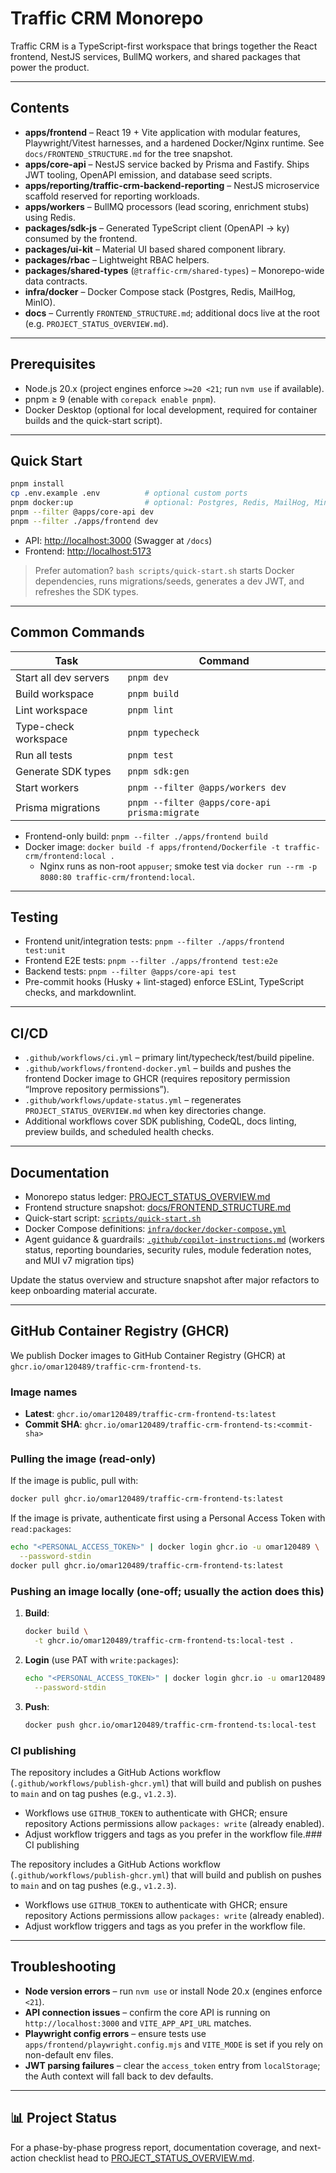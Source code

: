 # Traffic CRM Monorepo

Traffic CRM is a TypeScript-first workspace that brings together the React frontend, NestJS services, BullMQ workers, and shared packages that power the product.

---

## Contents

- **apps/frontend** – React 19 + Vite application with modular features, Playwright/Vitest harnesses, and a hardened Docker/Nginx runtime. See `docs/FRONTEND_STRUCTURE.md` for the tree snapshot.
- **apps/core-api** – NestJS service backed by Prisma and Fastify. Ships JWT tooling, OpenAPI emission, and database seed scripts.
- **apps/reporting/traffic-crm-backend-reporting** – NestJS microservice scaffold reserved for reporting workloads.
- **apps/workers** – BullMQ processors (lead scoring, enrichment stubs) using Redis.
- **packages/sdk-js** – Generated TypeScript client (OpenAPI → ky) consumed by the frontend.
- **packages/ui-kit** – Material UI based shared component library.
- **packages/rbac** – Lightweight RBAC helpers.
- **packages/shared-types** (`@traffic-crm/shared-types`) – Monorepo-wide data contracts.
- **infra/docker** – Docker Compose stack (Postgres, Redis, MailHog, MinIO).
- **docs** – Currently `FRONTEND_STRUCTURE.md`; additional docs live at the root (e.g. `PROJECT_STATUS_OVERVIEW.md`).

---

## Prerequisites

- Node.js 20.x (project engines enforce `>=20 <21`; run `nvm use` if available).
- pnpm ≥ 9 (enable with `corepack enable pnpm`).
- Docker Desktop (optional for local development, required for container builds and the quick-start script).

---

## Quick Start

```bash
pnpm install
cp .env.example .env          # optional custom ports
pnpm docker:up                # optional: Postgres, Redis, MailHog, MinIO
pnpm --filter @apps/core-api dev
pnpm --filter ./apps/frontend dev
```

- API: <http://localhost:3000> (Swagger at `/docs`)
- Frontend: <http://localhost:5173>

> Prefer automation? `bash scripts/quick-start.sh` starts Docker dependencies, runs migrations/seeds, generates a dev JWT, and refreshes the SDK types.

---

## Common Commands

| Task | Command |
| --- | --- |
| Start all dev servers | `pnpm dev` |
| Build workspace | `pnpm build` |
| Lint workspace | `pnpm lint` |
| Type-check workspace | `pnpm typecheck` |
| Run all tests | `pnpm test` |
| Generate SDK types | `pnpm sdk:gen` |
| Start workers | `pnpm --filter @apps/workers dev` |
| Prisma migrations | `pnpm --filter @apps/core-api prisma:migrate` |

- Frontend-only build: `pnpm --filter ./apps/frontend build`
- Docker image: `docker build -f apps/frontend/Dockerfile -t traffic-crm/frontend:local .`
  - Nginx runs as non-root `appuser`; smoke test via `docker run --rm -p 8080:80 traffic-crm/frontend:local`.

---

## Testing

- Frontend unit/integration tests: `pnpm --filter ./apps/frontend test:unit`
- Frontend E2E tests: `pnpm --filter ./apps/frontend test:e2e`
- Backend tests: `pnpm --filter @apps/core-api test`
- Pre-commit hooks (Husky + lint-staged) enforce ESLint, TypeScript checks, and markdownlint.

---

## CI/CD

- `.github/workflows/ci.yml` – primary lint/typecheck/test/build pipeline.
- `.github/workflows/frontend-docker.yml` – builds and pushes the frontend Docker image to GHCR (requires repository permission “Improve repository permissions”).
- `.github/workflows/update-status.yml` – regenerates `PROJECT_STATUS_OVERVIEW.md` when key directories change.
- Additional workflows cover SDK publishing, CodeQL, docs linting, preview builds, and scheduled health checks.

---

## Documentation

- Monorepo status ledger: [PROJECT_STATUS_OVERVIEW.md](./PROJECT_STATUS_OVERVIEW.md)
- Frontend structure snapshot: [docs/FRONTEND_STRUCTURE.md](./docs/FRONTEND_STRUCTURE.md)
- Quick-start script: [`scripts/quick-start.sh`](./scripts/quick-start.sh)
- Docker Compose definitions: [`infra/docker/docker-compose.yml`](./infra/docker/docker-compose.yml)
- Agent guidance & guardrails: [`.github/copilot-instructions.md`](./.github/copilot-instructions.md) (workers status,
  reporting boundaries, security rules, module federation notes, and MUI v7 migration tips)

Update the status overview and structure snapshot after major refactors to keep onboarding material accurate.

---

## GitHub Container Registry (GHCR)

We publish Docker images to GitHub Container Registry (GHCR) at
`ghcr.io/omar120489/traffic-crm-frontend-ts`.

### Image names

- **Latest**: `ghcr.io/omar120489/traffic-crm-frontend-ts:latest`
- **Commit SHA**: `ghcr.io/omar120489/traffic-crm-frontend-ts:<commit-sha>`

### Pulling the image (read-only)

If the image is public, pull with:

```bash
docker pull ghcr.io/omar120489/traffic-crm-frontend-ts:latest
```

If the image is private, authenticate first using a Personal Access Token
with `read:packages`:

```bash
echo "<PERSONAL_ACCESS_TOKEN>" | docker login ghcr.io -u omar120489 \
  --password-stdin
docker pull ghcr.io/omar120489/traffic-crm-frontend-ts:latest
```

### Pushing an image locally (one-off; usually the action does this)

1. **Build**:

   ```bash
   docker build \
     -t ghcr.io/omar120489/traffic-crm-frontend-ts:local-test .
   ```

2. **Login** (use PAT with `write:packages`):

   ```bash
   echo "<PERSONAL_ACCESS_TOKEN>" | docker login ghcr.io -u omar120489 \
     --password-stdin
   ```

3. **Push**:

   ```bash
   docker push ghcr.io/omar120489/traffic-crm-frontend-ts:local-test
   ```

### CI publishing

The repository includes a GitHub Actions workflow (`.github/workflows/publish-ghcr.yml`)
that will build and publish on pushes to `main` and on tag pushes
(e.g., `v1.2.3`).

- Workflows use `GITHUB_TOKEN` to authenticate with GHCR; ensure repository Actions
  permissions allow `packages: write` (already enabled).
- Adjust workflow triggers and tags as you prefer in the workflow file.### CI publishing

The repository includes a GitHub Actions workflow (`.github/workflows/publish-ghcr.yml`)
that will build and publish on pushes to `main` and on tag pushes (e.g., `v1.2.3`).

- Workflows use `GITHUB_TOKEN` to authenticate with GHCR; ensure repository Actions
  permissions allow `packages: write` (already enabled).
- Adjust workflow triggers and tags as you prefer in the workflow file.

---

## Troubleshooting

- **Node version errors** – run `nvm use` or install Node 20.x (engines enforce `<21`).
- **API  connection issues** – confirm the core API is running on `http://localhost:3000` and `VITE_APP_API_URL` matches.
- **Playwright config errors** – ensure tests use `apps/frontend/playwright.config.mjs`
  and `VITE_MODE` is set if you rely on non-default env files.
- **JWT parsing failures** – clear the `access_token` entry from `localStorage`; the Auth context will fall back to dev defaults.

---

## 📊 Project Status

For a phase-by-phase progress report, documentation coverage, and next-action checklist head to [PROJECT_STATUS_OVERVIEW.md](./PROJECT_STATUS_OVERVIEW.md).
